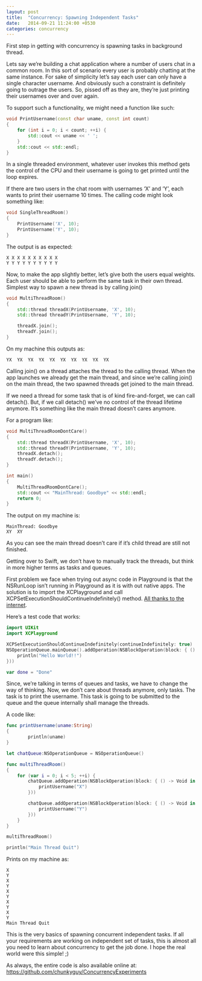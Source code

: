 ```yaml
---
layout: post
title:  "Concurrency: Spawning Independent Tasks"
date:   2014-09-21 11:24:00 +0530
categories: concurrency
---
```


First step in getting with concurrency is spawning tasks in background
thread.

Lets say we’re building a chat application where a number of users chat
in a common room. In this sort of scenario every user is probably
chatting at the same instance. For sake of simplicity let’s say each
user can only have a single character username. And obviously such a
constraint is definitely going to outrage the users. So, pissed off as
they are, they’re just printing their usernames over and over again.

To support such a functionality, we might need a function like such:

``` cpp
void PrintUsername(const char uname, const int count)
{
    for (int i = 0; i < count; ++i) {
        std::cout << uname << ' ';
    }
    std::cout << std::endl;
}
```

In a single threaded environment, whatever user invokes this method gets
the control of the CPU and their username is going to get printed until
the loop expires.

If there are two users in the chat room with usernames ‘X’ and ‘Y’, each
wants to print their username 10 times. The calling code might look
something like:

``` cpp
void SingleThreadRoom()
{
    PrintUsername('X', 10);
    PrintUsername('Y', 10);
}
```

The output is as expected:

```
X X X X X X X X X X 
Y Y Y Y Y Y Y Y Y Y 
```

Now, to make the app slightly better, let’s give both the users equal
weights. Each user should be able to perform the same task in their own
thread. Simplest way to spawn a new thread is by calling join()

``` cpp
void MultiThreadRoom()
{
    std::thread threadX(PrintUsername, 'X', 10);
    std::thread threadY(PrintUsername, 'Y', 10);

    threadX.join();
    threadY.join();
}
```

On my machine this outputs as:

```
YX  YX  YX  YX  YX  YX  YX  YX  YX  YX  
```

Calling join() on a thread attaches the thread to the calling thread.
When the app launches we already get the main thread, and since we’re
calling join() on the main thread, the two spawned threads get joined to
the main thread.

If we need a thread for some task that is of kind fire-and-forget, we
can call detach(). But, if we call detach() we’ve no control of the
thread lifetime anymore. It’s something like the main thread doesn’t
cares anymore.

For a program like:

``` cpp
void MultiThreadRoomDontCare()
{
    std::thread threadX(PrintUsername, 'X', 10);
    std::thread threadY(PrintUsername, 'Y', 10);
    threadX.detach();
    threadY.detach();
}

int main()
{
    MultiThreadRoomDontCare();
    std::cout << "MainThread: Goodbye" << std::endl;
    return 0;
}
```

The output on my machine is:

``` 
MainThread: Goodbye
XY  XY
```

As you can see the main thread doesn’t care if it’s child thread are
still not finished.

Getting over to Swift, we don’t have to manually track the threads, but
think in more higher terms as tasks and queues.

First problem we face when trying out async code in Playground is that
the NSRunLoop isn’t running in Playground as it is with out native apps.
The solution is to import the XCPlayground and call
XCPSetExecutionShouldContinueIndefinitely() method. [All thanks to the
internet](http://stackoverflow.com/a/24066317/286094).

Here’s a test code that works:

``` swift
import UIKit
import XCPlayground

XCPSetExecutionShouldContinueIndefinitely(continueIndefinitely: true)
NSOperationQueue.mainQueue().addOperation(NSBlockOperation(block: { () -> Void in
    println("Hello World!!")
}))

var done = "Done"
```

Since, we’re talking in terms of queues and tasks, we have to change the
way of thinking. Now, we don’t care about threads anymore, only tasks.
The task is to print the username. This task is going to be submitted to
the queue and the queue internally shall manage the threads.

A code like:

``` swift
func printUsername(uname:String)
{
        println(uname)
}

let chatQueue:NSOperationQueue = NSOperationQueue()

func multiThreadRoom()
{
    for (var i = 0; i < 5; ++i) {
        chatQueue.addOperation(NSBlockOperation(block: { () -> Void in
            printUsername("X")
        }))

        chatQueue.addOperation(NSBlockOperation(block: { () -> Void in
            printUsername("Y")
        }))
    }
}

multiThreadRoom()

println("Main Thread Quit")
```

Prints on my machine as:

```
X
Y
X
Y
X
Y
X
Y
X
Y
Main Thread Quit
```

This is the very basics of spawning concurrent independent tasks. If all
your requirements are working on independent set of tasks, this is
almost all you need to learn about concurrency to get the job done. I
hope the real world were this simple! ;)

As always, the entire code is also available online at:
https://github.com/chunkyguy/ConcurrencyExperiments
